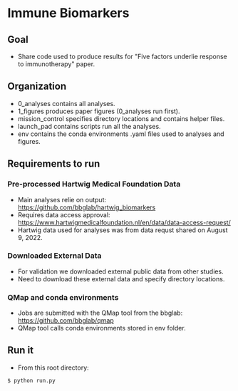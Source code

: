 # Immune Biomarkers

## Goal
* Share code used to produce results for "Five factors underlie response to immunotherapy" paper. 

## Organization
* 0_analyses contains all analyses.  
* 1_figures produces paper figures (0_analyses run first).
* mission_control specifies directory locations and contains helper files.
* launch_pad contains scripts run all the analyses.
* env contains the conda environments .yaml files used to analyses and figures. 

## Requirements to run

### Pre-processed Hartwig Medical Foundation Data
* Main analyses relie on output: https://github.com/bbglab/hartwig_biomarkers
* Requires data access approval: https://www.hartwigmedicalfoundation.nl/en/data/data-access-request/ 
* Hartwig data used for analyses was from data requst shared on August 9, 2022.

### Downloaded External Data
* For validation we downloaded external public data from other studies.
* Need to download these external data and specify directory locations. 

### QMap and conda environments
* Jobs are submitted with the QMap tool from the bbglab: https://github.com/bbglab/qmap
* QMap tool calls conda environments stored in env folder.
 
## Run it
* From this root directory:
```
$ python run.py
```
